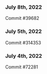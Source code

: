 ### July 8th, 2022

Commit #39682

### July 5th, 2022

Commit #314353


### July 4th, 2022

Commit #72281
